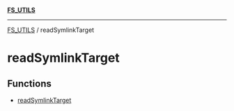 [**FS_UTILS**](../README.md)

***

[FS_UTILS](../README.md) / readSymlinkTarget

# readSymlinkTarget

## Functions

- [readSymlinkTarget](functions/readSymlinkTarget.md)
